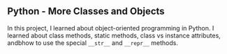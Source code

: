 ## Python - More Classes and Objects

In this project, I learned about object-oriented programming in Python. I learned about class methods, static methods, class vs instance attributes, andbhow to use the special `__str__` and `__repr__` methods.